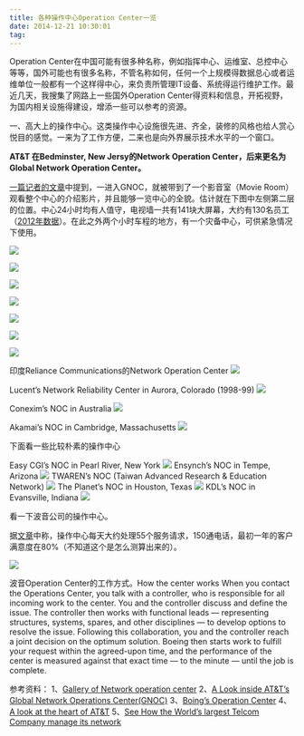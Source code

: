 ```yaml
---
title: 各种操作中心Operation Center一览
date: 2014-12-21 10:30:01
tag: 
---
```


Operation Center在中国可能有很多种名称，例如指挥中心、运维室、总控中心等等，国外可能也有很多名称，不管名称如何，任何一个上规模得数据总心或者运维单位一般都有一个这样得中心，来负责所管理IT设备、系统得运行维护工作。最近几天，我搜集了网路上一些国外Operation Center得资料和信息，开拓视野，为国内相关设施得建设，增添一些可以参考的资源。

一、高大上的操作中心。这类操作中心设施很先进、齐全，装修的风格也给人赏心悦目的感觉。一来为了工作方便，二来也是向外界展示技术水平的一个窗口。

**AT&T 在Bedminster, New Jersy的Network Operation Center，后来更名为Global Network Operation Center。**

[一篇记者的文章](http://www.technobuffalo.com/2012/07/26/a-look-inside-atts-global-network-operations-center-gnoc/)中提到，一进入GNOC，就被带到了一个影音室（Movie Room）观看整个中心的介绍影片，并且能够一览中心的全貌。估计就在下图中左侧第二层的位置。中心24小时均有人值守，电视墙一共有141块大屏幕，大约有130名员工（[2012年数据](http://www.govtech.com/featured/Worlds-Largest-Telcom-Manages-Network-PHOTOSVIDEO.html#moduleCarousel)）。在此之外两个小时车程的地方，有一个灾备中心，可供紧急情况下使用。

![](./20141221-operation-datacenter/211033403747263.jpg)

![](./20141221-operation-datacenter/211033578909777.jpg)

![](./20141221-operation-datacenter/211034050465058.jpg)

![](./20141221-operation-datacenter/211034268437798.jpg)

![](./20141221-operation-datacenter/211034341087279.jpg)

![](./20141221-operation-datacenter/211034406718674.jpg)

![](./20141221-operation-datacenter/211034470152070.jpg)

印度Reliance Communications的Network Operation Center
![](./20141221-operation-datacenter/211034544376036.jpg)

Lucent’s Network Reliability Center in Aurora, Colorado (1998-99)
![](./20141221-operation-datacenter/211035011245860.jpg)

Conexim’s NOC in Australia
![](./20141221-operation-datacenter/211035076243741.jpg)

Akamai’s NOC in Cambridge, Massachusetts
![](./20141221-operation-datacenter/211035135466264.jpg)

下面看一些比较朴素的操作中心

Easy CGI’s NOC in Pearl River, New York
![](./20141221-operation-datacenter/211035233438071.jpg)
Ensynch’s NOC in Tempe, Arizona
![](./20141221-operation-datacenter/211035296246953.jpg)
TWAREN’s NOC (Taiwan Advanced Research & Education Network)
![](./20141221-operation-datacenter/211035358906905.jpg)
The Planet’s NOC in Houston, Texas
![](./20141221-operation-datacenter/211035415306915.jpg)
KDL’s NOC in Evansville, Indiana
![](./20141221-operation-datacenter/211035505463893.jpg)

看一下波音公司的操作中心。

据[文章](http://www.boeing.com/commercial/aeromagazine/articles/qtr_1_07/article_01_1.html)中称，操作中心每天大约处理55个服务请求，150通电话，最初一年的客户满意度在80%（不知道这个是怎么测算出来的）。

![](./20141221-operation-datacenter/211035560621176.jpg)

波音Operation Center的工作方式。How the center works
When you contact the Operations Center, you talk with a controller, who is responsible for all incoming work to the center. You and the controller discuss and define the issue. The controller then works with functional leads — representing structures, systems, spares, and other disciplines — to develop options to resolve the issue. Following this collaboration, you and the controller reach a joint decision on the optimum solution. Boeing then starts work to fulfill your request within the agreed-upon time, and the performance of the center is measured against that exact time — to the minute — until the job is complete.



参考资料：
1、[Gallery of Network operation center](http://royal.pingdom.com/2008/05/21/gallery-of-network-operations-centers/)
2、[A Look inside AT&T’s Global Network Operations Center(GNOC)](http://www.technobuffalo.com/2012/07/26/a-look-inside-atts-global-network-operations-center-gnoc/)
3、[Boing’s Operation Center](http://www.boeing.com/commercial/aeromagazine/articles/qtr_1_07/article_01_1.html)
4、[A look at the heart of AT&T](http://blog.laptopmag.com/a-look-at-the-heart-of-att)
5、[See How the World’s largest Telcom Company manage its network](http://www.govtech.com/featured/Worlds-Largest-Telcom-Manages-Network-PHOTOSVIDEO.html#moduleCarousel)
